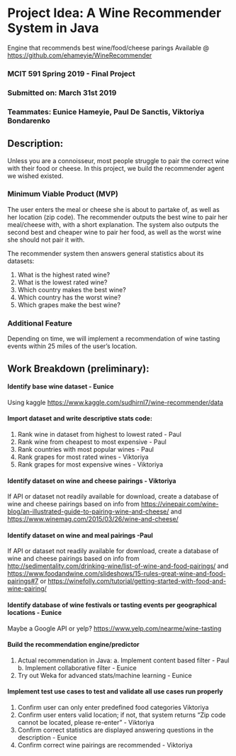 # Project Idea: A Wine Recommender System in Java
Engine that recommends best wine/food/cheese parings
Available @ <https://github.com/ehameyie/WineRecommender>

### MCIT 591 Spring 2019 - Final Project

### Submitted on: March 31st 2019

### Teammates: Eunice Hameyie, Paul De Sanctis, Viktoriya Bondarenko



## Description:
Unless you are a connoisseur, most people struggle to pair the correct wine with their food or cheese. In this project, we build the recommender agent we wished existed. 
### Minimum Viable Product (MVP)
The user enters the meal or cheese she is about to partake of, as well as her location (zip code). The recommender outputs the best wine to pair her meal/cheese with, with a short explanation. The system also outputs the second best and cheaper wine to pair her food, as well as the worst wine she should not pair it with. 

The recommender system then answers general statistics about its datasets:
   1. What is the highest rated wine?
   2. What is the lowest rated wine?
   3. Which country makes the best wine?
   4. Which country has the worst wine?
   5. Which grapes make the best wine?
### Additional Feature
Depending on time, we will implement a recommendation of wine tasting events within 25 miles of the user’s location. 

## Work Breakdown (preliminary):
#### Identify base wine dataset - Eunice
Using kaggle https://www.kaggle.com/sudhirnl7/wine-recommender/data 
#### Import dataset and write descriptive stats code: 
   1. Rank wine in dataset from highest to lowest rated - Paul
   2. Rank wine from cheapest to most expensive - Paul
   3. Rank countries with most popular wines - Paul
   4. Rank grapes for most rated wines - Viktoriya
   5. Rank grapes for most expensive wines - Viktoriya
#### Identify dataset on wine and cheese pairings - Viktoriya
If API or dataset not readily available for download, create a database of wine and cheese pairings based on info from https://vinepair.com/wine-blog/an-illustrated-guide-to-pairing-wine-and-cheese/ and https://www.winemag.com/2015/03/26/wine-and-cheese/ 
#### Identify dataset on wine and meal pairings -Paul
If API or dataset not readily available for download, create a database of wine and cheese pairings based on info from http://sedimentality.com/drinking-wine/list-of-wine-and-food-pairings/ and https://www.foodandwine.com/slideshows/15-rules-great-wine-and-food-pairings#7 or https://winefolly.com/tutorial/getting-started-with-food-and-wine-pairing/
#### Identify database of wine festivals or tasting events per geographical locations - Eunice
   Maybe a Google API or yelp? https://www.yelp.com/nearme/wine-tasting
#### Build the recommendation engine/predictor
   1. Actual recommendation in Java:
      a. Implement content based filter - Paul
      b. Implement collaborative filter - Eunice
   2. Try out Weka for advanced stats/machine learning - Eunice
#### Implement test use cases to test and validate all use cases run properly
   1. Confirm user can only enter predefined food categories  Viktoriya
   2. Confirm user enters valid location; if not, that system returns “Zip code cannot be located, please re-enter” - Viktoriya
   3. Confirm correct statistics are displayed answering questions in the description - Eunice
   4. Confirm correct wine pairings are recommended - Viktoriya
